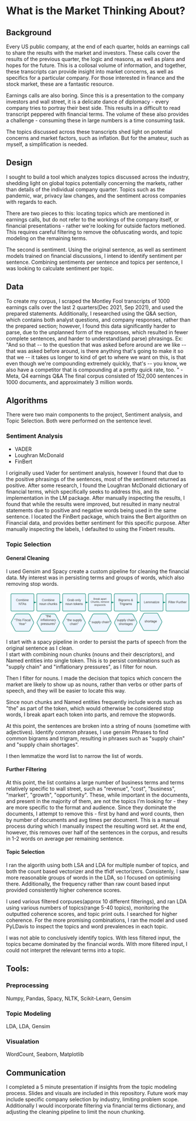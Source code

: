 # What is the Market Thinking About? 

## Background 
Every US public company, at the end of each quarter, holds an earnings call to share the results with the market and investors. These calls cover the results of the previous quarter, the logic and reasons, as well as plans and hopes for the future. This is a collosal volume of information, and together, these transcripts can provide insight into market concerns, as well as specifics for a particular company. For those interested in finance and the stock market, these are a fantastic resource. 


Earnings calls are also boring. Since this is a presentation to the company investors and wall street, it is a delicate dance of diplomacy - every company tries to portray their best side. This results in a difficult to read transcript peppered with financial terms. The volume of these also provides a challenge - consuming these in large numbers is a time consuming task. 

The topics discussed across these transcripts shed light on potential concerns and market factors, such as inflation. But for the amateur, such as myself, a simplification is needed. 


## Design 

I sought to build a tool which analyzes topics discussed across the industry, shedding light on global topics potentially concerning the markets, rather than details of the individual company quarter. Topics such as the pandemic, war, privacy law changes, and the sentiment across companies with regards to each. 

There are two pieces to this: locating topics which are mentioned in earnings calls, but do not refer to the workings of the company itself, or financial presentations - rather we're looking for outside factors metioned. This requires careful filtering to remove the obfuscating words, and topic modeling on the remaining terms. 

The second is sentiment. Using the original sentence, as well as sentiment models trained on financial discussions, I intend to identify sentiment per sentence. Combining sentiments per sentence and topics per sentence, I was looking to calculate sentiment per topic. 


## Data 
To create my corpus, I scraped the Montley Fool transcripts of 1000 earnings calls over the last 2 quarters(Dec 2021, Sep 2021), and used the prepared statements. Additionally, I researched using the Q&A section, which contains both analyst questions, and company responses, rather than the prepared section; however, I found this data significantly harder to parse, due to the unplanned form of the responses, which resulted in fewer complete sentences, and harder to understand(and parse) phrasings. 
Ex: "And so that -- to the question that was asked before around are we like -- that was asked before around, is there anything that's going to make it so that we -- it takes us longer to kind of get to where we want on this, is that even though we're compounding extremely quickly, that's -- you know, we also have a competitor that is compounding at a pretty quick rate, too. " - Meta, Q4 earnings Q&A
The final corpus consisted of 152,000 sentences in 1000 documents, and approximately 3 million words. 

## Algorithms 
There were two main components to the project, Sentiment analysis, and Topic Selection. 
Both were performed on the sentence level. 

### Sentiment Analysis 
* VADER
* Loughran McDonald
* FinBert 

I originally used Vader for sentiment analysis, however I found that due to the positive phrasings of the sentences, most of the sentiment returned as positive. After some research, I found the Loughran McDonald dictionary of financial terms, which specifically seeks to address this, and its implementation in the LM package. 
After manually inspecting the results, I found that while the results were improved, but resulted in many neutral statements due to positive and negative words being used in the same sentence. 
I located the FinBert package, which trains the Bert algorithm on Financial data, and provides better sentiment for this specific purpose. After manually inspecting the labels, I defaulted to using the Finbert results. 

### Topic Selection

#### General Cleaning 
I used Gensim and Spacy create a custom pipeline for cleaning the financial data. 
My interest was in persisting terms and groups of words, which also removing stop words. 

![Pipeline](https://github.com/mpolyakova/earnings-nlp-metis/blob/master/pipeline.png)

I start with a spacy pipeline in order to persist the parts of speech from the original sentence as I clean.  
I start with combining noun chunks (nouns and their descriptors), and Named entities into single token. This is to persist combinations such as "supply chain" and "inflationary pressures", as I filter for noun. 

Then I filter for nouns. I made the decision that topics which concern the market are likely to show up as nouns, rather than verbs or other parts of speech, and they will be easier to locate this way. 

Since noun chunks and Named entities frequently include words such as "the" as part of the token, which would otherwise be considered stop words, I break apart each token into parts, and remove the stopwords. 

At this point, the sentences are broken into a string of nouns (sometime with adjectives). Identify common phrases, I use gensim Phrases to find common bigrams and trigram, resulting in phrases such as "supply chain" and "supply chain shortages". 

I then lemmatize the word list to narrow the list of words. 

#### Further Filtering

At this point, the list contains a large number of business terms and terms relatively specific to wall street, such as "revenue", "cost", "business", "market", "growth", "opportunity". These, while important in the documents, and present in the majority of them, are not the topics I'm looking for - they are more specific to the format and audience. Since they dominate the documents, I attempt to remove this - first by hand and word counts, then by number of documents and avg times per document. This is a manual process during which I manually inspect the resulting word set. At the end, however, this removes over half of the sentences in the corpus, and results in 1-2 words on average per remaining sentence. 


#### Topic Selection 
I ran the algorith using both LSA and LDA for multiple number of topics, and both the count based vectorizer and the tfidf vectorizers. Consistenly, I saw more reasonable groups of words in the LDA, so I focused on optimising there.  Additionally, the frequency rather than raw count based input provided consistently higher coherence scores. 

I used various filtered corpuses(approx 10 different filterings), and ran LDA using various numbers of topics(range 5-40 topics), monitoring the outputted coherence scores, and topic print outs. I searched for higher coherence. For the more promising combinations, I ran the model and used PyLDavis to inspect the topics and word prevalences in each topic.  

I was not able to conclusively identify topics. With less filtered input, the topics became dominated by the financial words. With more filtered input, I could not interpret the relevant terms into a topic. 


## Tools:
### Preprocessing
Numpy, Pandas, Spacy, NLTK, Scikit-Learn, Gensim
### Topic Modeling
LDA, LDA, Gensim 
### Visualation
WordCount, Seaborn, Matplotlib 



## Communication 
I completed a 5 minute presentation if insights from the topic modeling process. Slides and visuals are included in this repository. Future work may include specific company selection by industry, limiting problem scope. Additionally I would incorporate filtering via financial terms dictionary, and adjusting the cleaning pipeline to limit the noun chunking. 






